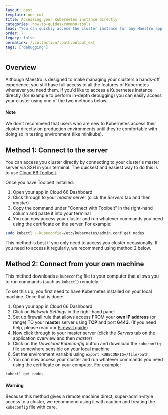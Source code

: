 ```yaml
---
layout: post
template: one-col
title: Accessing your Kubernetes instance directly
categories: how-to-guides/common-tools
lead: "You can quickly access the cluster instance for any Maestro app. Here is how to do it."
order: 7
legacy: false
permalink: /:collection/:path:output_ext
tags: ["debugging"]
---
```


## Overview

Although Maestro is designed to make managing your clusters a hands-off experience, you still have full access to all the features of Kubernetes whenever you need them. If you'd like to access a Kubernetes instance directly (for example to perform in-depth debugging) you can easily access your cluster using one of the two methods below. 

#### Note
<div class="notice"><p>We don't recommend that users who are new to Kubernetes access their cluster directly on production environments until they're comfortable with doing so in testing environment (like minikube).</p></div>

## Method 1: Connect to the server

You can access you cluster directly by connecting to your cluster's master server via SSH in your terminal. The quickest and easiest way to do this is to use [Cloud 66 Toolbelt](/maestro/references/toolbelt.html). 

Once you have Toolbelt installed: 

1. Open your app in Cloud 66 Dashboard
2. Click through to your *master* server (click the *Servers* tab and then *master*)
3. Copy the command under "Connect with Toolbelt"  in the right-hand column and paste it into your terminal
4. You can now access your cluster and run whatever commands you need using the certificate on the server. For example:

```bash
sudo kubectl --kubeconfig=/etc/kubernetes/admin.conf get nodes
```

This method is best if you only need to access you cluster occasionally. If you need to access it regularly, we recommend using method 2 below. 

## Method 2: Connect from your own machine

This method downloads a `kubeconfig` file to your computer that allows you to run commands (such as `kubectl`) remotely.

To set this up, you first need to have Kubernetes installed on your local machine. Once that is done:

1. Open your app in Cloud 66 Dashboard
2. Click on *Network Settings* in the right-hand panel
3. Set up firewall rule that allows access FROM your **own IP address** (or range) TO your **master** server using **TCP** and port **6443**. (If you need help, please read our [Firewall guide](/maestro/tutorials/firewall-rule.html))
4. Now click through to your master server (click the *Servers* tab on the application overview and then *master*)
5. Click on the *Download Kubeconfig* button and download the `kubeconfig` file somewhere sensible on your local machine
6. Set the environment variable using `export KUBECONFIG=/file/path`
7. You can now access your cluster and run whatever commands you need using the certificate on your computer. For example:

```bash
kubectl get nodes
```


#### Warning
<div class="notice notice-warning"><p>
Because this method gives a remote machine direct, super-admin-style access to a cluster, we recommend using it with caution and treating the <code>kubeconfig</code> file with care.</p></div>
